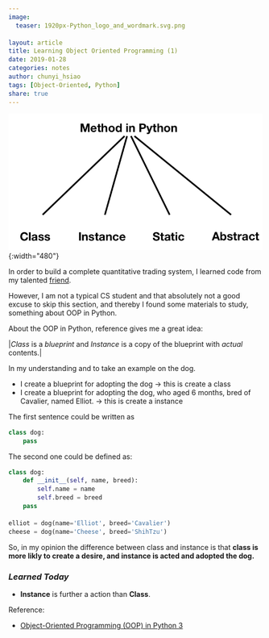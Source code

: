 ```yaml
---
image:
  teaser: 1920px-Python_logo_and_wordmark.svg.png

layout: article
title: Learning Object Oriented Programming (1)
date: 2019-01-28
categories: notes
author: chunyi_hsiao
tags: [Object-Oriented, Python]
share: true
---
```


![Diagram](/../images/2019-01-28-Learning-Object-Oriented-Programming(1)_1.jpg){:width="480"}  

In order to build a complete quantitative trading system, I learned code from my talented [friend](https://github.com/Ceruleanacg).

However, I am not a typical CS student and that absolutely not a good excuse to skip this section, and thereby I found some materials to study, something about OOP in Python.

About the OOP in Python, reference gives me a great idea:


|*Class* is a *blueprint* and *Instance* is a copy of the blueprint with *actual* contents.|

In my understanding and to take an example on the dog. 

- I create a blueprint for adopting the dog -> this is create a class
- I create a blueprint for adopting the dog, who aged 6 months, bred of Cavalier, named Elliot. -> this is create a instance

The first sentence could be written as
```python
class dog:
	pass
```

The second one could be defined as:
```python
class dog:
	def __init__(self, name, breed):
		self.name = name
		self.breed = breed
	pass

elliot = dog(name='Elliot', breed='Cavalier')
cheese = dog(name='Cheese', breed='ShihTzu')
```

So, in my opinion the difference between class and instance is that **class is more likly to create a desire, and instance is acted and adopted the dog.**


### *Learned Today*
- **Instance** is further a action than **Class**.


Reference:

- [Object-Oriented Programming (OOP) in Python 3](https://realpython.com/python3-object-oriented-programming/#classes-in-python)
